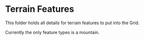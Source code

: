 # Terrain Features

This folder holds all details for terrain features to put into the Grid.

Currently the only feature types is a mountain.
